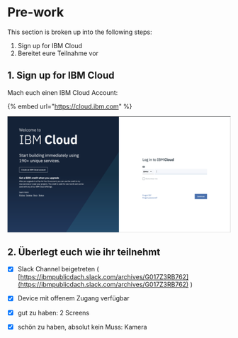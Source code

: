 # Pre-work

This section is broken up into the following steps:

1. Sign up for IBM Cloud
2. Bereitet eure Teilnahme vor

## 1. Sign up for IBM Cloud

Mach euch einen IBM Cloud Account:

{% embed url="https://cloud.ibm.com" %}

![Cloud Sign up](../.gitbook/assets/ibm-cloud-sign-up.png)

## 2. Überlegt euch wie ihr teilnehmt

* [x] Slack Channel beigetreten \( [https://ibmpublicdach.slack.com/archives/G017Z3RB762](https://ibmpublicdach.slack.com/archives/G017Z3RB762) \)
* [x] Device mit offenem Zugang verfügbar
* [x] gut zu haben: 2 Screens
* [x] schön zu haben, absolut kein Muss: Kamera

